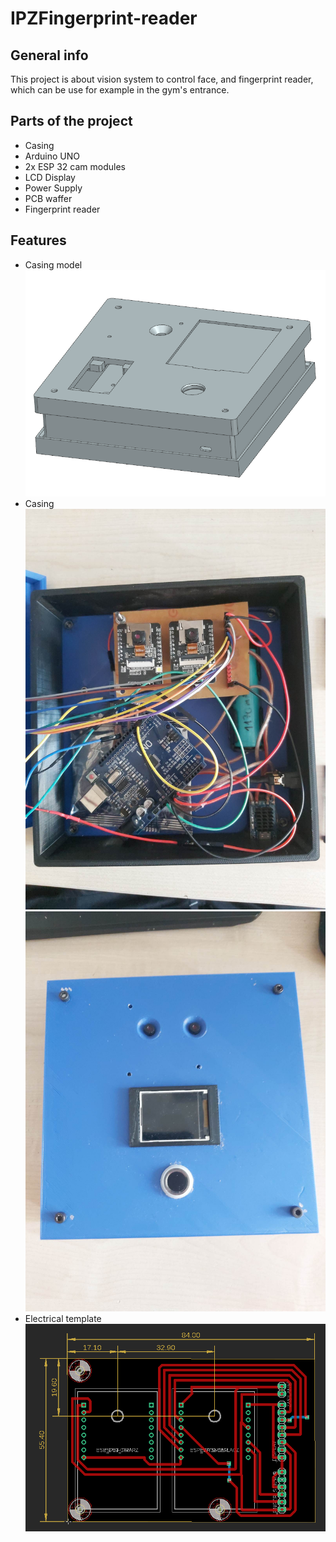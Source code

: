 # IPZFingerprint-reader

## General info
This project is about vision system to control face, and fingerprint reader, which can be use for example in the gym's entrance.
## Parts of the project
- Casing
- Arduino UNO
- 2x ESP 32 cam modules
- LCD Display
- Power Supply
- PCB waffer
- Fingerprint reader

## Features
* Casing model
![Model](Casingassemblyversion2-1.png)
* Casing
![Model](CasingINSIDE.jpg)
![Model](CasingOUTSIDE.jpg)
* Electrical template
![Model2](ELECTRICALTEMPLATEFINAL.png)
